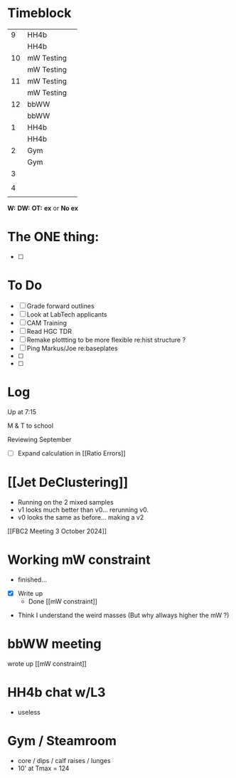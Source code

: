 # Timeblock

|     |            |     |
| --- | ---------- | --- |
| 9   | HH4b       |     |
|     | HH4b       |     |
| 10  | mW Testing |     |
|     | mW Testing |     |
| 11  | mW Testing |     |
|     | mW Testing |     |
| 12  | bbWW       |     |
|     | bbWW       |     |
| 1   | HH4b       |     |
|     | HH4b       |     |
| 2   | Gym        |     |
|     | Gym        |     |
| 3   |            |     |
|     |            |     |
| 4   |            |     |
|     |            |     |

**W:**
**DW:**
**OT:**
**ex** or **No ex**

# The ONE thing: 
- [ ] 


# To Do
- [ ] Grade forward outlines
- [ ] Look at LabTech applicants
- [ ] CAM Training
- [ ] Read HGC TDR
- [ ] Remake plottting to be more flexible re:hist structure ? 
- [ ] Ping Markus/Joe re:baseplates
- [ ] 
- [ ] 


# Log

Up at 7:15

M & T to school

Reviewing September
- [ ] Expand calculation in [[Ratio Errors]]

# [[Jet DeClustering]]
- Running on the 2 mixed samples
- v1 looks much better than v0... rerunning v0.
- v0 looks the same as before... making a v2

[[FBC2 Meeting 3 October 2024]]

# Working mW constraint
- finished... 
- [x] Write up
	- Done [[mW constraint]]
- Think I understand the weird masses (But why allways higher the mW ?)


# bbWW meeting

wrote up [[mW constraint]]

# HH4b chat w/L3
- useless

# Gym / Steamroom
- core / dips / calf raises / lunges 
- 10' at Tmax = 124